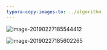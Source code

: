 ```yaml
---
typora-copy-images-to: ../algorithm
---
```


![image-20190227185544412](/Users/yunsungsong/Documents/github_peter/algorithm/image-20190227185544412.png)

![image-20190227185602265](/Users/yunsungsong/Documents/github_peter/algorithm/image-20190227185602265.png)

